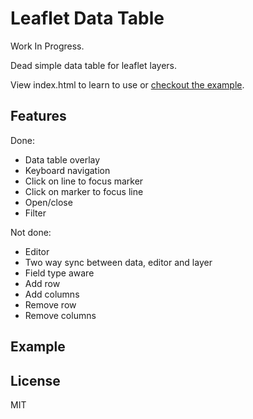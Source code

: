 # Leaflet Data Table

Work In Progress.

Dead simple data table for leaflet layers.

View index.html to learn to use or [checkout the example](http://diogok.net/leaflet.table).

## Features

Done:

- Data table overlay
- Keyboard navigation
- Click on line to focus marker
- Click on marker to focus line
- Open/close
- Filter

Not done:

- Editor
- Two way sync between data, editor and layer
- Field type aware
- Add row
- Add columns
- Remove row
- Remove columns

## Example

## License

MIT

